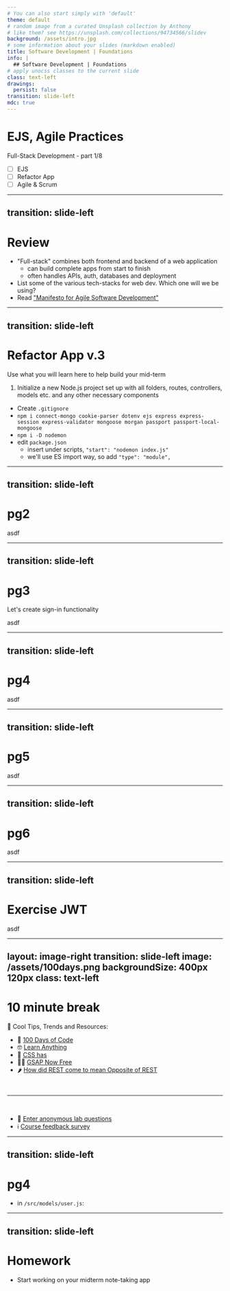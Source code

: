 ```yaml
---
# You can also start simply with 'default'
theme: default
# random image from a curated Unsplash collection by Anthony
# like them? see https://unsplash.com/collections/94734566/slidev
background: /assets/intro.jpg
# some information about your slides (markdown enabled)
title: Software Development | Foundations
info: |
  ## Software Development | Foundations
# apply unocss classes to the current slide
class: text-left
drawings:
  persist: false
transition: slide-left
mdc: true
---
```


# EJS, Agile Practices
Full-Stack Development - part 1/8
- [ ] EJS
- [ ] Refactor App
- [ ] Agile & Scrum

<div class="abs-br m-6 text-xl">
  <a href="https://github.com/slidevjs/slidev" target="_blank" class="slidev-icon-btn">
    <carbon:logo-github />
  </a>
</div>

<!--
-->

---
transition: slide-left
---

# Review

- "Full-stack" combines both frontend and backend of a web application
   - can build complete apps from start to finish
   - often handles APIs, auth, databases and deployment
- List some of the various tech-stacks for web dev.  Which one will we be using?
- Read ["Manifesto for Agile Software Development"](https://agilemanifesto.org/principles.html)



---
transition: slide-left
---

# Refactor App v.3
Use what you will learn here to help build your mid-term

1. Initialize a new Node.js project set up with all folders, routes, controllers, models etc. and any other necessary components
- Create `.gitignore`
- `npm i connect-mongo cookie-parser dotenv ejs express express-session express-validator mongoose morgan passport passport-local-mongoose`
- `npm i -D nodemon`
- edit `package.json`
   - insert under scripts, `"start": "nodemon index.js"`
   - we'll use ES import way, so add `"type": "module",`


---
transition: slide-left
---

# pg2

asdf

---
transition: slide-left
---

# pg3
Let's create sign-in functionality

asdf

---
transition: slide-left
---

# pg4

asdf

---
transition: slide-left
---

# pg5

asdf

---
transition: slide-left
---

# pg6

asdf

---
transition: slide-left
---

# Exercise JWT

asdf




---
layout: image-right
transition: slide-left
image: /assets/100days.png
backgroundSize: 400px 120px
class: text-left
---

# 10 minute break

🍦 Cool Tips, Trends and Resources:
- 💯 [100 Days of Code](https://www.100daysofcode.com/)
- 🤓 [Learn Anything](https://learn-anything.xyz/)
- 🥪 [CSS has](https://x.com/wesbos/status/1737148340322652632)
- 🦸‍♂️ [GSAP Now Free](https://gsap.com/pricing/)
- 🌶️ [How did REST come to mean Opposite of REST](https://htmx.org/essays/how-did-rest-come-to-mean-the-opposite-of-rest/)

<br>
<hr>
<br>

- 🧪 [Enter anonymous lab questions](https://docs.google.com/forms/d/e/1FAIpQLSevvGARdHQikso-uLqFCO481MABKE5HofuSrlzEPMNQ2ZLykw/viewform?usp=dialog)
- ℹ️ [Course feedback survey](https://circuitstream.typeform.com/to/ZoyYk7px#course_id=SoftwareAN&instructor=9514)

<!-- 
- take attendance
-->

---
transition: slide-left
---

# pg4

- in `/src/models/user.js`:


---
transition: slide-left
---

# Homework

- Start working on your midterm note-taking app